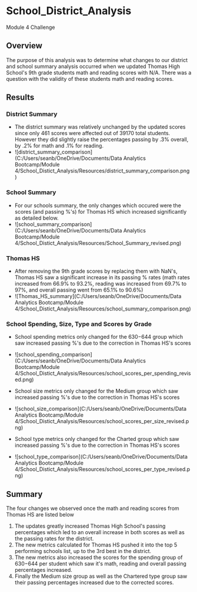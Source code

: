 # School_District_Analysis
Module 4 Challenge

## Overview
The purpose of this analysis was to determine what changes to our district and school summary analysis occurred when we updated Thomas High School's 9th grade students math and reading scores with N/A. There was a question with the validity of these students math and reading scores.

## Results

### District Summary 
* The district summary was relatively unchanged by the updated scores since only 461 scores were affected out of 39170 total students. However they did slightly raise the percentages passing by .3% overall, by .2% for math and .1% for reading.
* ![district_summary_comparison](C:/Users/seanb/OneDrive/Documents/Data Analytics Bootcamp/Module 4/School_Distict_Analysis/Resources/district_summary_comparison.png)

### School Summary
* For our schools summary, the only changes which occured were the scores (and passing %'s) for Thomas HS which increased significantly as detailed below.
* ![school_summary_comparison](C:/Users/seanb/OneDrive/Documents/Data Analytics Bootcamp/Module 4/School_Distict_Analysis/Resources/School_Summary_revised.png)

### Thomas HS
* After removing the 9th grade scores by replacing them with NaN's, Thomas HS saw a significant increase in its passing % rates (math rates increased from 66.9% to 93.2%, reading was increased from 69.7% to 97%, and overall passing went from 65.1% to 90.6%)
* ![Thomas_HS_summary](C:/Users/seanb/OneDrive/Documents/Data Analytics Bootcamp/Module 4/School_Distict_Analysis/Resources/school_summary_comparison.png)

### School Spending, Size, Type and Scores by Grade
* School spending metrics only changed for the $630-$644 group which saw increased passing %'s due to the correction in Thomas HS's scores
* ![school_spending_comparison](C:/Users/seanb/OneDrive/Documents/Data Analytics Bootcamp/Module 4/School_Distict_Analysis/Resources/school_scores_per_spending_revised.png)

* School size metrics only changed for the Medium group which saw increased passing %'s due to the correction in Thomas HS's scores
* ![school_size_comparison](C:/Users/seanb/OneDrive/Documents/Data Analytics Bootcamp/Module 4/School_Distict_Analysis/Resources/school_scores_per_size_revised.png)

* School type metrics only changed for the Charted group which saw increased passing %'s due to the correction in Thomas HS's scores
* ![school_type_comparison](C:/Users/seanb/OneDrive/Documents/Data Analytics Bootcamp/Module 4/School_Distict_Analysis/Resources/school_scores_per_type_revised.png)
 
## Summary

The four changes we observed once the math and reading scores from Thomas HS are listed below

1. The updates greatly increased Thomas High School's passing percentages which led to an overall increase in both scores as well as the passing rates for the district.
2. The new metrics calculated for Thomas HS pushed it into the top 5 performing schools list, up to the 3rd best in the district.
3. The new metrics also increased the scores for the spending group of $630-$644 per student which saw it's math, reading and overall passing percentages increased.
4. Finally the Medium size group as well as the Chartered type group saw their passing percentages increased due to the corrected scores.



